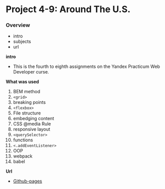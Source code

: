 # Project 4-9: Around The U.S.

### Overview

- intro
- subjects
- url

**intro**

- This is the fourth to eighth assignments on the Yandex Practicum Web Developer curse.

**What was used**

1. BEM method
2. `<grid>`
3. breaking points
4. `<flexbox>`
5. File structure
6. embedging content
7. CSS @media Rule
8. responsive layout
9. `<querySelector>`
10. functions
11. `<.addEventListener>`
12. OOP
13. webpack
14. babel

**Url**

- [Github-pages](https://carolina-toren.github.io/web_project_4/)
